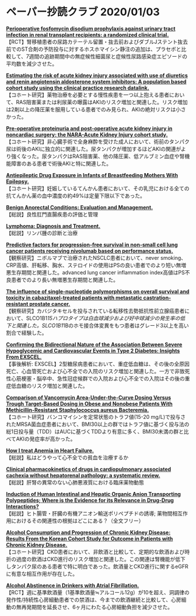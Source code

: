 # ペーパー抄読クラブ 2020/01/03

[**Perioperative fosfomycin disodium prophylaxis against urinary tract infection in renal transplant recipients: a randomized clinical trial.**](https://www.ncbi.nlm.nih.gov/pubmed/31883327)  
【RCT】腎移植患者の尿路カテーテル留置・抜去前およびダブルJステント抜去前でのST合剤の予防投与に対するホスホマイシン静注の追加は、プラセボと比較して、7週間の追跡期間中の無症候性細菌尿と症候性尿路感染症エピソードの平均数を減少させた。

[**Estimating the risk of acute kidney injury associated with use of diuretics and renin angiotensin aldosterone system inhibitors: A population based cohort study using the clinical practice research datalink.**](https://www.ncbi.nlm.nih.gov/pubmed/31888533)  
【コホート研究】薬物治療を必要とする慢性疾患を一つ以上抱える患者において、RAS阻害薬または利尿薬の曝露はAKIのリスク増加と関連した。リスク増加は2剤以上の降圧薬を服用している患者でのみ見られ、AKIの絶対リスクは小さかった。

[**Pre-operative proteinuria and post-operative acute kidney injury in noncardiac surgery: the NARA-Acute Kidney Injury cohort study.**](https://www.ncbi.nlm.nih.gov/pubmed/31891400)  
【コホート研究】非心臓手術で全身麻酔を受けた成人において、術前のタンパク尿は術後のAKIに独立的に関連した。尿タンパクが増加するほどAKIの関連がより強くなった。尿タンパクはRAS阻害薬、他の降圧薬、低アルブミン血症や腎機能障害のある患者で術後AKIと特に関連した。

[**Antiepileptic Drug Exposure in Infants of Breastfeeding Mothers With Epilepsy.**](https://www.ncbi.nlm.nih.gov/pubmed/31886825)  
【コホート研究】妊娠しているてんかん患者において、その乳児における全ての抗てんかん薬の血中濃度の約49%は定量下限以下であった。

[**Benign Anorectal Conditions: Evaluation and Management.**](https://www.ncbi.nlm.nih.gov/pubmed/31894930)  
【総説】良性肛門直腸疾患の評価と管理

[**Lymphoma: Diagnosis and Treatment.**](https://www.ncbi.nlm.nih.gov/pubmed/31894937)  
【総説】リンパ腫の診断と治療

[**Predictive factors for progression-free survival in non-small cell lung cancer patients receiving nivolumab based on performance status.**](https://www.ncbi.nlm.nih.gov/pubmed/31880861)  
【観察研究】ニボルマブで治療されたNSCLC患者において、never smoking、CRP高値、肝転移、胸水、ステロイドの使用はPSの良い患者でのより短い無増悪生存期間と関連した。advanced lung cancer inflammation index高値はPS不良患者でのより長い無増悪生存期間と関連した。

[**The influence of single-nucleotide polymorphisms on overall survival and toxicity in cabazitaxel-treated patients with metastatic castration-resistant prostate cancer.**](https://www.ncbi.nlm.nih.gov/pubmed/31893292)  
【観察研究】カバジタキセルを投与されている転移性去勢抵抗性前立腺癌患者において、SLCO1B1*15ハプロタイプは白血球減少および好中球減少の発生率の低下と関連した。SLCO1B1*1Bのホモ接合体変異をもつ患者はグレード3以上を高い割合で経験した。

[**Confirming the Bidirectional Nature of the Association Between Severe Hypoglycemic and Cardiovascular Events in Type 2 Diabetes: Insights From EXSCEL.**](https://www.ncbi.nlm.nih.gov/pubmed/31882409)  
【事後解析: EXSCEL】2型糖尿病患者において、重症低血糖は、その後の全原因死亡、心血管死亡および心不全での入院のリスク増加と関連した。一方で非致死性心筋梗塞・脳卒中、急性冠症候群での入院および心不全での入院はその後の重症低血糖のリスク増加と関連した。

[**Comparison of Vancomycin Area-Under-the-Curve Dosing Versus Trough Target-Based Dosing in Obese and Nonobese Patients With Methicillin-Resistant Staphylococcus aureus Bacteremia.**](https://www.ncbi.nlm.nih.gov/pubmed/31888350)  
【コホート研究】バンコマイシンを定常状態のトラフ値(15-20 mg/L)で投与されたMRSA菌血症患者において、BMI30以上の群ではトラフ値に基づく投与法の総1日投与量（TDD）はAUCに基づくTDDより有意に多く、BMI30未満の群と比べてAKIの発症率が高かった。

[**How I treat Anemia in Heart Failure.**](https://www.ncbi.nlm.nih.gov/pubmed/31895946)  
【総説】私はどうやって心不全での貧血を治療するか

[**Clinical pharmacokinetics of drugs in cardiopulmonary associated cachexia without hepatorenal pathology: a systematic review.**](https://www.ncbi.nlm.nih.gov/pubmed/30449195)  
【総説】肝腎の異常のない心肺悪液質における臨床薬物動態

[**Induction of Human Intestinal and Hepatic Organic Anion Transporting Polypeptides; Where is the Evidence for its Relevance in Drug-Drug Interactions?**](https://www.ncbi.nlm.nih.gov/pubmed/31879282)  
【総説】ヒト腸管・肝臓の有機アニオン輸送ポリペプチドの誘導; 薬物間相互作用におけるその関連性の根拠はどこにある？（全文フリー）

[**Alcohol Consumption and Progression of Chronic Kidney Disease: Results From the Korean Cohort Study for Outcome in Patients with Chronic Kidney Disease.**](https://www.ncbi.nlm.nih.gov/pubmed/31883696)  
【コホート研究】CKD患者において、非飲酒と比較して、定期的な飲酒および時折の過度の飲酒はCKD進行のリスク増加と関連した。この関連は腎機能が低下しタンパク尿のある患者で特に明白であった。飲酒量とCKD進行に関するeGFRに有意な相互作用が存在した。

[**Alcohol Abstinence in Drinkers with Atrial Fibrillation.**](https://www.ncbi.nlm.nih.gov/pubmed/31893513)  
【RCT】週に基準飲酒量（1基準飲酒量≒アルコール12g）が10を超え、洞調律の発作性/持続性心房細動患者での禁酒は、今までの飲酒継続と比較して、心房細動の無再発期間を延長させ、6ヶ月にわたる心房細動負担を減少させた。